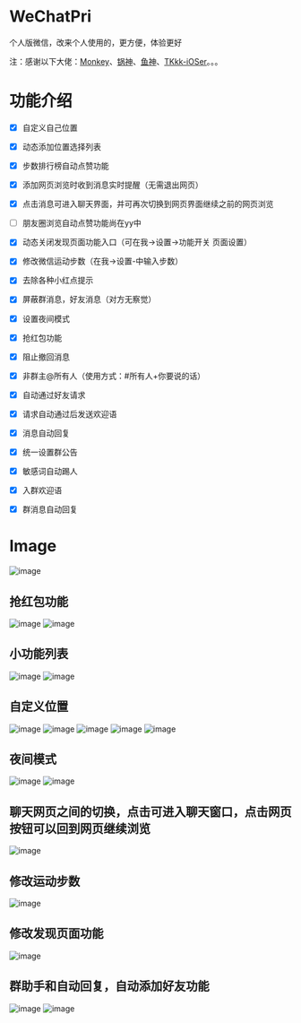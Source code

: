 # WeChatPri
个人版微信，改来个人使用的，更方便，体验更好

注：感谢以下大佬：[Monkey](https://github.com/AloneMonkey)、[锅神](https://github.com/buginux)、[鱼神](https://github.com/yulingtianxia)、[TKkk-iOSer](https://github.com/TKkk-iOSer)。。。

# 功能介绍



- [x] 自定义自己位置

- [x] 动态添加位置选择列表

- [x] 步数排行榜自动点赞功能

- [x] 添加网页浏览时收到消息实时提醒（无需退出网页）

- [x] 点击消息可进入聊天界面，并可再次切换到网页界面继续之前的网页浏览

- [ ] 朋友圈浏览自动点赞功能尚在yy中

- [x] 动态关闭发现页面功能入口（可在我->设置->功能开关 页面设置）

- [x] 修改微信运动步数（在我->设置-中输入步数）

- [x] 去除各种小红点提示

- [x] 屏蔽群消息，好友消息（对方无察觉）

- [x] 设置夜间模式

- [x] 抢红包功能

- [x] 阻止撤回消息

- [x] 非群主@所有人（使用方式：#所有人+你要说的话）

- [x] 自动通过好友请求

- [x] 请求自动通过后发送欢迎语

- [x] 消息自动回复

- [x] 统一设置群公告

- [x] 敏感词自动踢人

- [x] 入群欢迎语

- [x] 群消息自动回复

# Image

 ![image](https://github.com/Lorwy/WeChatPri/blob/master/WeChatPri/Image/0.png)

## 抢红包功能

 ![image](https://github.com/Lorwy/WeChatPri/blob/master/WeChatPri/Image/1_.png)
 ![image](https://github.com/Lorwy/WeChatPri/blob/master/WeChatPri/Image/1_0.png)

## 小功能列表

 ![image](https://github.com/Lorwy/WeChatPri/blob/master/WeChatPri/Image/2_.png)
 ![image](https://github.com/Lorwy/WeChatPri/blob/master/WeChatPri/Image/2_0.png)

## 自定义位置

 ![image](https://github.com/Lorwy/WeChatPri/blob/master/WeChatPri/Image/2_1_0.png)
 ![image](https://github.com/Lorwy/WeChatPri/blob/master/WeChatPri/Image/2_1_1.png)
 ![image](https://github.com/Lorwy/WeChatPri/blob/master/WeChatPri/Image/2_1_2.png)
 ![image](https://github.com/Lorwy/WeChatPri/blob/master/WeChatPri/Image/2_1_3.png)
 ![image](https://github.com/Lorwy/WeChatPri/blob/master/WeChatPri/Image/2_1_4.png)

## 夜间模式

 ![image](https://github.com/Lorwy/WeChatPri/blob/master/WeChatPri/Image/2_2_0.png)
 ![image](https://github.com/Lorwy/WeChatPri/blob/master/WeChatPri/Image/2_2_1.png)


## 聊天网页之间的切换，点击可进入聊天窗口，点击网页按钮可以回到网页继续浏览

 ![image](https://github.com/Lorwy/WeChatPri/blob/master/WeChatPri/Image/2_3_0.png)

## 修改运动步数

 ![image](https://github.com/Lorwy/WeChatPri/blob/master/WeChatPri/Image/2_4_0.png)

## 修改发现页面功能

 ![image](https://github.com/Lorwy/WeChatPri/blob/master/WeChatPri/Image/2_5_0.png)

## 群助手和自动回复，自动添加好友功能

 ![image](https://github.com/Lorwy/WeChatPri/blob/master/WeChatPri/Image/3_.png)
 ![image](https://github.com/Lorwy/WeChatPri/blob/master/WeChatPri/Image/3_0.png)
     


